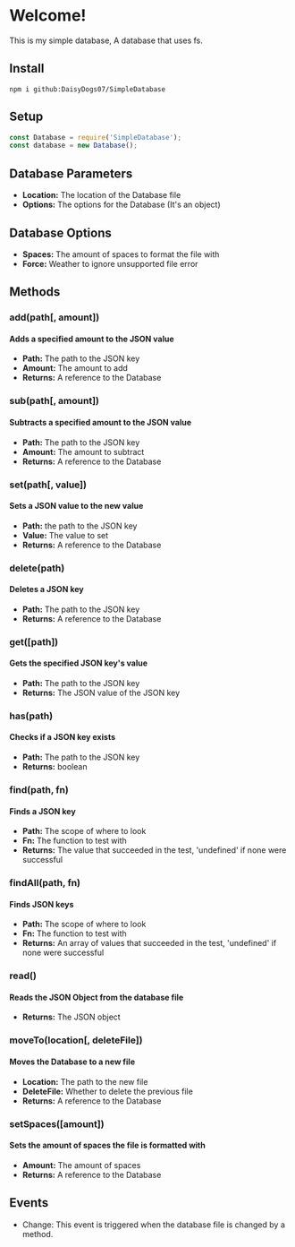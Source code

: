 # Welcome!
This is my simple database, A database that uses fs.

## Install
```console
npm i github:DaisyDogs07/SimpleDatabase
```

## Setup
```js
const Database = require('SimpleDatabase');
const database = new Database();
```

## Database Parameters
* **Location:** The location of the Database file
* **Options:** The options for the Database (It's an object)

## Database Options
* **Spaces:** The amount of spaces to format the file with
* **Force:** Weather to ignore unsupported file error

## Methods
### add(path\[, amount\])
#### Adds a specified amount to the JSON value
* **Path:** The path to the JSON key
* **Amount:** The amount to add
* **Returns:** A reference to the Database

### sub(path\[, amount\])
#### Subtracts a specified amount to the JSON value
* **Path:** The path to the JSON key
* **Amount:** The amount to subtract
* **Returns:** A reference to the Database

### set(path\[, value\])
#### Sets a JSON value to the new value
* **Path:** the path to the JSON key
* **Value:** The value to set
* **Returns:** A reference to the Database

### delete(path)
#### Deletes a JSON key
* **Path:** The path to the JSON key
* **Returns:** A reference to the Database

### get(\[path\])
#### Gets the specified JSON key's value
* **Path:** The path to the JSON key
* **Returns:** The JSON value of the JSON key

### has(path)
#### Checks if a JSON key exists
* **Path:** The path to the JSON key
* **Returns:** boolean

### find(path, fn)
#### Finds a JSON key
* **Path:** The scope of where to look
* **Fn:** The function to test with
* **Returns:** The value that succeeded in the test, 'undefined' if none were successful

### findAll(path, fn)
#### Finds JSON keys
* **Path:** The scope of where to look
* **Fn:** The function to test with
* **Returns:** An array of values that succeeded in the test, 'undefined' if none were successful

### read()
#### Reads the JSON Object from the database file
* **Returns:** The JSON object

### moveTo(location\[, deleteFile\])
#### Moves the Database to a new file
* **Location:** The path to the new file
* **DeleteFile:** Whether to delete the previous file
* **Returns:** A reference to the Database

### setSpaces(\[amount\])
#### Sets the amount of spaces the file is formatted with
* **Amount:** The amount of spaces
* **Returns:** A reference to the Database

## Events
* Change: This event is triggered when the database file is changed by a method.
